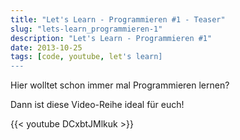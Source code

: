 ```yaml
---
title: "Let's Learn - Programmieren #1 - Teaser"
slug: "lets-learn_programmieren-1"
description: "Let's Learn - Programmieren #1"
date: 2013-10-25
tags: [code, youtube, let's learn]
---
```


Hier wolltet schon immer mal Programmieren lernen?

Dann ist diese Video-Reihe ideal für euch!

{{< youtube DCxbtJMlkuk >}}
